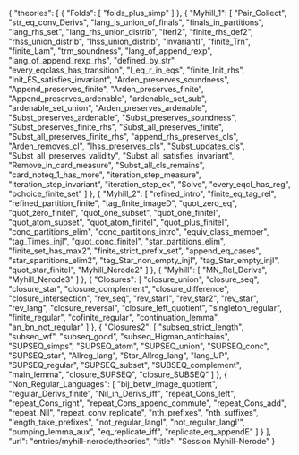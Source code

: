 {
    "theories": [
        {
            "Folds": [
                "folds_plus_simp"
            ]
        },
        {
            "Myhill_1": [
                "Pair_Collect",
                "str_eq_conv_Derivs",
                "lang_is_union_of_finals",
                "finals_in_partitions",
                "lang_rhs_set",
                "lang_rhs_union_distrib",
                "IterI2",
                "finite_rhs_def2",
                "rhss_union_distrib",
                "lhss_union_distrib",
                "invariantI",
                "finite_Trn",
                "finite_Lam",
                "trm_soundness",
                "lang_of_append_rexp",
                "lang_of_append_rexp_rhs",
                "defined_by_str",
                "every_eqclass_has_transition",
                "l_eq_r_in_eqs",
                "finite_Init_rhs",
                "Init_ES_satisfies_invariant",
                "Arden_preserves_soundness",
                "Append_preserves_finite",
                "Arden_preserves_finite",
                "Append_preserves_ardenable",
                "ardenable_set_sub",
                "ardenable_set_union",
                "Arden_preserves_ardenable",
                "Subst_preserves_ardenable",
                "Subst_preserves_soundness",
                "Subst_preserves_finite_rhs",
                "Subst_all_preserves_finite",
                "Subst_all_preserves_finite_rhs",
                "append_rhs_preserves_cls",
                "Arden_removes_cl",
                "lhss_preserves_cls",
                "Subst_updates_cls",
                "Subst_all_preserves_validity",
                "Subst_all_satisfies_invariant",
                "Remove_in_card_measure",
                "Subst_all_cls_remains",
                "card_noteq_1_has_more",
                "iteration_step_measure",
                "iteration_step_invariant",
                "iteration_step_ex",
                "Solve",
                "every_eqcl_has_reg",
                "bchoice_finite_set"
            ]
        },
        {
            "Myhill_2": [
                "refined_intro",
                "finite_eq_tag_rel",
                "refined_partition_finite",
                "tag_finite_imageD",
                "quot_zero_eq",
                "quot_zero_finiteI",
                "quot_one_subset",
                "quot_one_finiteI",
                "quot_atom_subset",
                "quot_atom_finiteI",
                "quot_plus_finiteI",
                "conc_partitions_elim",
                "conc_partitions_intro",
                "equiv_class_member",
                "tag_Times_injI",
                "quot_conc_finiteI",
                "star_partitions_elim",
                "finite_set_has_max2",
                "finite_strict_prefix_set",
                "append_eq_cases",
                "star_spartitions_elim2",
                "tag_Star_non_empty_injI",
                "tag_Star_empty_injI",
                "quot_star_finiteI",
                "Myhill_Nerode2"
            ]
        },
        {
            "Myhill": [
                "MN_Rel_Derivs",
                "Myhill_Nerode3"
            ]
        },
        {
            "Closures": [
                "closure_union",
                "closure_seq",
                "closure_star",
                "closure_complement",
                "closure_difference",
                "closure_intersection",
                "rev_seq",
                "rev_star1",
                "rev_star2",
                "rev_star",
                "rev_lang",
                "closure_reversal",
                "closure_left_quotient",
                "singleton_regular",
                "finite_regular",
                "cofinite_regular",
                "continuation_lemma",
                "an_bn_not_regular"
            ]
        },
        {
            "Closures2": [
                "subseq_strict_length",
                "subseq_wf",
                "subseq_good",
                "subseq_Higman_antichains",
                "SUPSEQ_simps",
                "SUPSEQ_atom",
                "SUPSEQ_union",
                "SUPSEQ_conc",
                "SUPSEQ_star",
                "Allreg_lang",
                "Star_Allreg_lang",
                "lang_UP",
                "SUPSEQ_regular",
                "SUPSEQ_subset",
                "SUBSEQ_complement",
                "main_lemma",
                "closure_SUPSEQ",
                "closure_SUBSEQ"
            ]
        },
        {
            "Non_Regular_Languages": [
                "bij_betw_image_quotient",
                "regular_Derivs_finite",
                "Nil_in_Derivs_iff",
                "repeat_Cons_left",
                "repeat_Cons_right",
                "repeat_Cons_append_commute",
                "repeat_Cons_add",
                "repeat_Nil",
                "repeat_conv_replicate",
                "nth_prefixes",
                "nth_suffixes",
                "length_take_prefixes",
                "not_regular_langI",
                "not_regular_langI'",
                "pumping_lemma_aux",
                "eq_replicate_iff",
                "replicate_eq_appendE"
            ]
        }
    ],
    "url": "entries/myhill-nerode/theories",
    "title": "Session Myhill-Nerode"
}